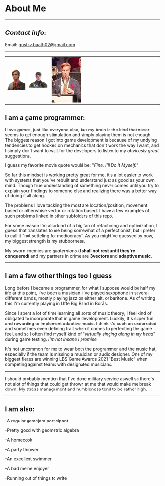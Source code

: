 # About Me
---
## *Contact info:*

Email: gustav.baath02@gmail.com

---

<table>
  <tr>
    <td width="10%"><img src="Images\MeSuit.png" /></td>
    <td width="10%"><img src="Images\MeFaltmossa.png"" /></td>
    <td width="50%"><img src="Images\meSax.jpg"" /></td>
  </tr>
</table>


## I am a game programmer:

I love games, just like everyone else, but my brain is the kind that never seems to get enough stimulation and simply playing them is not enough.
The biggest reason I got into game development is because of my undying tendencies to get hooked on mechanics that don't work the way I want,
and I simply don't want to wait for the developers to listen to my *obviously great* suggestions.

I guess my favorite movie quote would be:
"*Fine. I'll Do it Myself.*"


So far this mindset is working pretty great for me, it's a lot easier to work with systems that you've rebuilt and understand just as good as your own mind.
Though true understanding of something never comes until you try to explain your findings to someone else and realizing there was a better way of doing it all along.

The problems I love tackling the most are location/position, movement based or otherwhise vector or rotation based. I have a few examples of such problems linked in other subfolders of this repo.

For some reason I'm also kind of a big fan of refactoring and optimization, I guess that translates to me being somewhat of a perfectionist, but I prefer to call it "not setteling for mediocracy".
As you might've guessed by now, my biggest strength is my stubborness.



My sworn enemies are *q*u*a*t*e*r*n*i*o*n*s* (**I shall not rest until they're conquered**) and my partners in crime are **3vectors** and **adaptive music**.


---

## I am a few other things too I guess

Long before I became a programmer, for what I suppose would be half my life at this point, I've been a musician.
I've played saxophone in several different bands, mostly playing jazz on either alt. or baritone. As of writing this I'm currently playing in Uffe Big Band in Borås.

Since I spent a lot of time learning all sorts of music theory, I feel kind of obligated to incorporate that in game development.
Luckily, It's super fun and rewarding to implement adaptive music. 
I think it's such an underrated and sometimes even defining trait when it comes to perfecting the game feel, and so I often find myself kind of "*virtually singing along in my head*" during game testing.
*I'm not insane I promise*

It's not uncommon for me to wear both the programmer and the music hat, especially if the team is missing a musician or audio designer.
One of my biggest flexes are winning LBS Game Awards 2021 "Best Music" when competing against teams with designated musicians.

----

I should probably mention that I've done military service aswell so there's not alot of things that could get thrown at me that would make me break down.
My stress management and humbleness tend to be rather high.

----

## I am also:

-A regular gamejam participant

-Pretty good with geometric algebra

-A homecook

-A party thrower

-An excellent swimmer

-A bad meme enjoyer

-Running out of things to write
